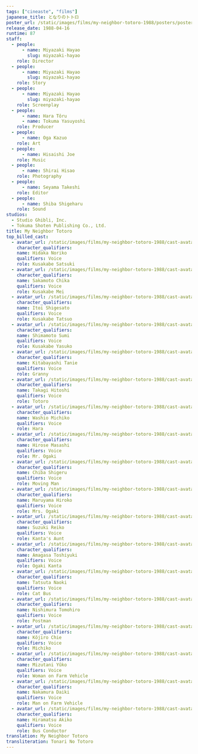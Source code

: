 ```yaml
---
tags: ["cineaste", "films"]
japanese_title: となりのトトロ
poster_url: /static/images/films/my-neighbor-totoro-1988/posters/poster.webp
release_date: 1988-04-16
runtime: 87
staff:
  - people:
      - name: Miyazaki Hayao
        slug: miyazaki-hayao
    role: Director
  - people:
      - name: Miyazaki Hayao
        slug: miyazaki-hayao
    role: Story
  - people:
      - name: Miyazaki Hayao
        slug: miyazaki-hayao
    role: Screenplay
  - people:
      - name: Hara Tôru
      - name: Tokuma Yasuyoshi
    role: Producer
  - people:
      - name: Oga Kazuo
    role: Art
  - people:
      - name: Hisaishi Joe
    role: Music
  - people:
      - name: Shirai Hisao
    role: Photography
  - people:
      - name: Seyama Takeshi
    role: Editor
  - people:
      - name: Shiba Shigeharu
    role: Sound
studios:
  - Studio Ghibli, Inc.
  - Tokuma Shoten Publishing Co., Ltd.
title: My Neighbor Totoro
top_billed_cast:
  - avatar_url: /static/images/films/my-neighbor-totoro-1988/cast-avatars/noriko-hidaka-0.webp
    character_qualifiers:
    name: Hidaka Noriko
    qualifiers: Voice
    role: Kusakabe Satsuki
  - avatar_url: /static/images/films/my-neighbor-totoro-1988/cast-avatars/chika-sakamoto-0.webp
    character_qualifiers:
    name: Sakamoto Chika
    qualifiers: Voice
    role: Kusakabe Mei
  - avatar_url: /static/images/films/my-neighbor-totoro-1988/cast-avatars/shigesato-itoi-0.webp
    character_qualifiers:
    name: Itoi Shigesato
    qualifiers: Voice
    role: Kusakabe Tatsuo
  - avatar_url: /static/images/films/my-neighbor-totoro-1988/cast-avatars/sumi-shimamoto-0.webp
    character_qualifiers:
    name: Shimamoto Sumi
    qualifiers: Voice
    role: Kusakabe Yasuko
  - avatar_url: /static/images/films/my-neighbor-totoro-1988/cast-avatars/tanie-kitabayashi-0.webp
    character_qualifiers:
    name: Kitabayashi Tanie
    qualifiers: Voice
    role: Granny
  - avatar_url: /static/images/films/my-neighbor-totoro-1988/cast-avatars/hitoshi-takagi-0.webp
    character_qualifiers:
    name: Takagi Hitoshi
    qualifiers: Voice
    role: Totoro
  - avatar_url: /static/images/films/my-neighbor-totoro-1988/cast-avatars/michiko-washio-0.webp
    character_qualifiers:
    name: Washio Michiko
    qualifiers: Voice
    role: Hara
  - avatar_url: /static/images/films/my-neighbor-totoro-1988/cast-avatars/masashi-hirose-0.webp
    character_qualifiers:
    name: Hirose Masashi
    qualifiers: Voice
    role: Mr. Ogaki
  - avatar_url: /static/images/films/my-neighbor-totoro-1988/cast-avatars/shigeru-chiba-0.webp
    character_qualifiers:
    name: Chiba Shigeru
    qualifiers: Voice
    role: Moving Man
  - avatar_url: /static/images/films/my-neighbor-totoro-1988/cast-avatars/hiroko-maruyama-0.webp
    character_qualifiers:
    name: Maruyama Hiroko
    qualifiers: Voice
    role: Mrs. Ogaki
  - avatar_url: /static/images/films/my-neighbor-totoro-1988/cast-avatars/reiko-suzuki-0.webp
    character_qualifiers:
    name: Suzuki Reiko
    qualifiers: Voice
    role: Kanta's Aunt
  - avatar_url: /static/images/films/my-neighbor-totoro-1988/cast-avatars/toshiyuki-amagaki-0.webp
    character_qualifiers:
    name: Amagasa Toshiyuki
    qualifiers: Voice
    role: Ogaki Kanta
  - avatar_url: /static/images/films/my-neighbor-totoro-1988/cast-avatars/naoki-tatsuta-0.webp
    character_qualifiers:
    name: Tatsuta Naoki
    qualifiers: Voice
    role: Cat Bus
  - avatar_url: /static/images/films/my-neighbor-totoro-1988/cast-avatars/tomohiro-nishimura-0.webp
    character_qualifiers:
    name: Nishimura Tomohiro
    qualifiers: Voice
    role: Postman
  - avatar_url: /static/images/films/my-neighbor-totoro-1988/cast-avatars/chie-kojiro-0.webp
    character_qualifiers:
    name: Kôjiro Chie
    qualifiers: Voice
    role: Michiko
  - avatar_url: /static/images/films/my-neighbor-totoro-1988/cast-avatars/yuko-mizutani-0.webp
    character_qualifiers:
    name: Mizutani Yûko
    qualifiers: Voice
    role: Woman on Farm Vehicle
  - avatar_url: /static/images/films/my-neighbor-totoro-1988/cast-avatars/daichi-nakamura-0.webp
    character_qualifiers:
    name: Nakamura Daiki
    qualifiers: Voice
    role: Man on Farm Vehicle
  - avatar_url: /static/images/films/my-neighbor-totoro-1988/cast-avatars/akiko-hiramatsu-0.webp
    character_qualifiers:
    name: Hiramatsu Akiko
    qualifiers: Voice
    role: Bus Conductor
translation: My Neighbor Totoro
transliteration: Tonari No Totoro
---
```

